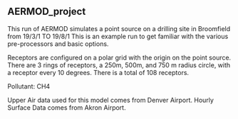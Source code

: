 ## AERMOD_project
This run of AERMOD simulates a point source on a drilling site in Broomfield from 19/3/1 TO 19/8/1
This is an example run to get familiar with the various pre-processors and basic options.

Receptors are configured on a polar grid with the origin on the point source. There are 3 rings of receptors, a 250m, 500m, 
and 750 m radius circle, with a receptor every 10 degrees. There is a total of 108 receptors. 

Pollutant: CH4

Upper Air data used for this model comes from Denver Airport. 
Hourly Surface Data comes from Akron Airport.
